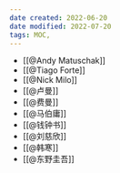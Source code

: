 ```yaml
---
date created: 2022-06-20
date modified: 2022-07-20
tags: MOC, 
---
```

- [[@Andy Matuschak]]
- [[@Tiago Forte]]
- [[@Nick Milo]]
- [[@卢曼]]
- [[@费曼]]
- [[@马伯庸]]
- [[@钱钟书]]
- [[@刘慈欣]]
- [[@韩寒]]
- [[@东野圭吾]]

